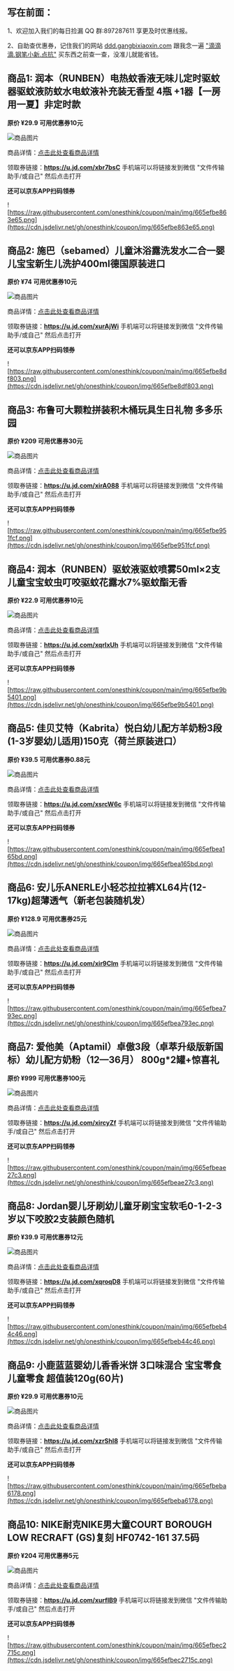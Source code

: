 ## 写在前面：

1、欢迎加入我们的每日捡漏 QQ 群:897287611 享更及时优惠线报。

2、自助查优惠券，记住我们的网站 [ddd.gangbixiaoxin.com](https://ddd.gangbixiaoxin.com) 跟我念一遍 ["滴滴滴.钢笔小新.点抗"](https://ddd.gangbixiaoxin.com) 买东西之前查一查，没准儿就能省钱。

## 商品1: 润本（RUNBEN）电热蚊香液无味儿定时驱蚊器驱蚊液防蚊水电蚊液补充装无香型 4瓶 +1器【一房用一夏】非定时款

**原价 ¥29.9 可用优惠券10元**

![商品图片](http://img14.360buyimg.com/n1/jfs/t1/222193/26/41614/130659/66582e4dF359e4330/568a6bfd65317487.jpg)

商品详情：[点击此处查看商品详情](https://union-click.jd.com/jdc?e=1003156031&amp;p=JF8BARQJK1olXwQBUFhfD0MUB18PElMTXQYAUllVCHtTXDdWRGtMGENDFlVDFhNSVzMXQA4KD1heSllUAE0XA20OHFMVQl9HCANtey1hYRtaATp1IgV_Uw0_bi1JWRcKXVcZbQcyV19dD0IRBGkBHmsUDQdSVQ5cWEonA284WjUVXw4HVVxtCXsXBW8OH1oUVA8LUVdeOEsfBF_ftuPA17fX3OeJlsPAusjdkufBw44yZG5eOEsWAm0IH1wUXwYyZF5tC3tJbW5bHVhBXlEBOgMUCRhJXG8MdVsVWQ4AVF5VD3sVAm4KGWslbUVeNlk7ew8XfzRPHyFnKVZVMxs6azIXdgEKRRpgHmJrHxgiYDETfRJwUi0lXTY)

领取券链接：**https://u.jd.com/xbr7bsC** 手机端可以将链接发到微信 "文件传输助手/或自己" 然后点击打开

**还可以京东APP扫码领券**

![https://raw.githubusercontent.com/onesthink/coupon/main/img/665efbe863e65.png](https://cdn.jsdelivr.net/gh/onesthink/coupon/img/665efbe863e65.png)

## 商品2: 施巴（sebamed）儿童沐浴露洗发水二合一婴儿宝宝新生儿洗护400ml德国原装进口

**原价 ¥74 可用优惠券10元**

![商品图片](http://img14.360buyimg.com/n1/jfs/t1/245413/38/10578/103318/665d9728F075291cf/11d2786a863fcec5.jpg)

商品详情：[点击此处查看商品详情](https://union-click.jd.com/jdc?e=1003156031&amp;p=JF8BARoJK1olXwQEUV9dAEweCl8IGloUWAUBUlxYC0snRzBQRQQlBENHFRxWFlVPRjtUBABAQlRcCEBdCUoWBmwLHVkQXgYdDRsBVXthHT9DGTBdLWZ4Ux8kXgNiSCtdRRtlUQoyVW5eCUsQCmkPHVIQbQdSVQ5cWEpHAl8IG2tGM05aAQpeCUgVH2o4GmsVWwYEUF9cAUIfBWcAK1sdWjbV-eaIgvrCi9bchdPC5KHX3eKJlsMnM18LK1sUXAQCUFlcCksnM284GGtLMwdRUQwKCB8fbTJBGghLAwZBOl5dDEwRBGYLHWsXXAcAVm5tOCIWZGwKTRAXXnxrLCcGSExzSmZPWxtDIWgALSUfD051ShhKRgxjDlpfVyRtCHs)

领取券链接：**https://u.jd.com/xurAjWi** 手机端可以将链接发到微信 "文件传输助手/或自己" 然后点击打开

**还可以京东APP扫码领券**

![https://raw.githubusercontent.com/onesthink/coupon/main/img/665efbe8df803.png](https://cdn.jsdelivr.net/gh/onesthink/coupon/img/665efbe8df803.png)

## 商品3: 布鲁可大颗粒拼装积木桶玩具生日礼物 多多乐园

**原价 ¥209 可用优惠券30元**

![商品图片](http://img14.360buyimg.com/n1/jfs/t1/235457/8/9914/239793/658a512cF194d12f7/6e38de2a04045814.jpg)

商品详情：[点击此处查看商品详情](https://union-click.jd.com/jdc?e=1003156031&amp;p=JF8BASEJK1olXg4BUlxZDkgUBV8IGloUVAcLU15YCEInRzBQRQQlBENHFRxWFlVPRjtUBABAQlRcCEBdCUoWCm4BHFsQXQ8dDRsBVXtCYRhuRg1UVWN1ThkubVVsagl4aT1DUQoyVW5eCUsQCmkPHVIQbQdSVQ5cWEpHAl8IG2tXM9KL5obeuJ-pnbmehYy4xAUDZF9tCE0XBWsJGlIdXg8BU25dAEwn1MKwztGkiI67gMDV3_Kw1ua0z8WdbTYyV25dCUoVA2sPGlkVbTYCZF1tViUWUGgNE1ocD2hfHV8OVgtCQwEIG14RWAUEXFttCkoWAW04K2tAXnpEDgAeUTJoZBVwYjNPBkF4C1wqfhx5ATdWZx51GENSCyooUTRVCzduK1sl)

领取券链接：**https://u.jd.com/xirA088** 手机端可以将链接发到微信 "文件传输助手/或自己" 然后点击打开

**还可以京东APP扫码领券**

![https://raw.githubusercontent.com/onesthink/coupon/main/img/665efbe951fcf.png](https://cdn.jsdelivr.net/gh/onesthink/coupon/img/665efbe951fcf.png)

## 商品4: 润本（RUNBEN）驱蚊液驱蚊喷雾50ml×2支儿童宝宝蚊虫叮咬驱蚊花露水7%驱蚊酯无香

**原价 ¥22.9 可用优惠券10元**

![商品图片](http://img14.360buyimg.com/n1/jfs/t1/208987/18/33935/155373/6645f32aF97a05161/3e05dd0bd4b18b8e.jpg)

商品详情：[点击此处查看商品详情](https://union-click.jd.com/jdc?e=1003156031&amp;p=JF8BASgJK1olXwMLU1xcCEwRBl8IGloUXQcCV11YDksnRzBQRQQlBENHFRxWFlVPRjtUBABAQlRcCEBdCUoWA24IGFgQWwYdDRsBVXsNYihTRVoRBWZ7Ml4tYx1XdxZpQg5DUQoyVW5eCUsQCmkPHVIQbQdSVQ5cWEpHAl8IG2tXM9GFw4nwlZO3mbmGvoKQ1NGr9oj1hJKsgV8JK1sTXQAGVV9aCEoeCmg4G1MSbdGv7IvXuZ6furuWk4ys-tOL6IrDgHsnM2w4G1oUXwYGU19fCHsnA18LKwV7XFUFUVddCE95XiYJSANLGQBsVF5YDE8fAGcIK1kUXAQAZG5tb04UBA57Wlh2HUJdEB9ZSE1zU2YBGi9sMwR1IggqTAJeXTJTTg5vDmJ5UW5dOA)

领取券链接：**https://u.jd.com/xqrlxUh** 手机端可以将链接发到微信 "文件传输助手/或自己" 然后点击打开

**还可以京东APP扫码领券**

![https://raw.githubusercontent.com/onesthink/coupon/main/img/665efbe9b5401.png](https://cdn.jsdelivr.net/gh/onesthink/coupon/img/665efbe9b5401.png)

## 商品5: 佳贝艾特（Kabrita）悦白幼儿配方羊奶粉3段(1-3岁婴幼儿适用)150克（荷兰原装进口）

**原价 ¥39.5 可用优惠券0.88元**

![商品图片](http://img14.360buyimg.com/n1/jfs/t1/177289/40/46970/104351/665dc787F2e20787c/21c15d1fbd3e322a.jpg)

商品详情：[点击此处查看商品详情](https://union-click.jd.com/jdc?e=1003156031&amp;p=JF8BARIJK1olXwQAVVlYCkMQAV8IGFkVXAcCZBoCUBVIMzZNXhpXVhgcDBsJVFRMVnBaRQcLXQUAVF9cCFRORjNVK19dK3tkBClcah9DVTdPZVhrG3wLCS5RBHsWM2wJG1wcWwEEXVttCRsWU25YGgsUbQYCZBwz3ceV2uqkwuOai76KZF9tCE0XBWsJGlIdWAMFVG5dAEwn1MKwztGkiI67gMDV3_Kw1ua0z8WdbTYyV25dCUoVA2sPGlkVbTYCZF1tViUWUGgNHFtHCGhfHV8OVghIBQEIG14RXwMGXV9tCkoWAW04K2sXFmAAFD87TjVzfQ4OHS1gPkZkUSkBQzV5AT1PejhhNkJVNCUmChRwViwJK1sl)

领取券链接：**https://u.jd.com/xsrcW6c** 手机端可以将链接发到微信 "文件传输助手/或自己" 然后点击打开

**还可以京东APP扫码领券**

![https://raw.githubusercontent.com/onesthink/coupon/main/img/665efbea165bd.png](https://cdn.jsdelivr.net/gh/onesthink/coupon/img/665efbea165bd.png)

## 商品6: 安儿乐ANERLE小轻芯拉拉裤XL64片(12-17kg)超薄透气（新老包装随机发）

**原价 ¥128.9 可用优惠券25元**

![商品图片](http://img14.360buyimg.com/n1/jfs/t1/91863/8/40512/136243/665d946aF669d0361/30fa1e782302bcd3.jpg)

商品详情：[点击此处查看商品详情](https://union-click.jd.com/jdc?e=1003156031&amp;p=JF8BARoJK1olXwQAVV5VDkweA18IGloUXQcLUVpUAUonRzBQRQQlBENHFRxWFlVPRjtUBABAQlRcCEBdCUoWA24BHl8cVAcdDRsBVXtheWxqRFhqFmMHFEQqYBxnYip2bUVlUQoyVW5eCUsQCmkPHVIQbQdSVQ5cWEpHAl8IG2tDMwYDVV9cCU4VCms4GmsVWwYEUF9cAUMeAGYMK1sdWjbV-eaIgvrCi9bchdPC5KHX3eKJlsMnM18LK1sUXAQCUFlcCksnM284GGtLMwdRUlxcWxwXbTJBGghLGVtUOl5dDU4fC20MH2sXXAcAVm5tOCNEQGZhSA5QGmF9MF0IfhdRWA9oWS1jJmgAXF4KUS1yc2dhWCgQWQ9lEQNtCHs)

领取券链接：**https://u.jd.com/xir9Clm** 手机端可以将链接发到微信 "文件传输助手/或自己" 然后点击打开

**还可以京东APP扫码领券**

![https://raw.githubusercontent.com/onesthink/coupon/main/img/665efbea793ec.png](https://cdn.jsdelivr.net/gh/onesthink/coupon/img/665efbea793ec.png)

## 商品7: 爱他美（Aptamil）卓傲3段（卓萃升级版新国标）幼儿配方奶粉（12—36月） 800g*2罐+惊喜礼

**原价 ¥999 可用优惠券100元**

![商品图片](http://img14.360buyimg.com/n1/jfs/t1/195462/31/45756/102722/6659a834Fd931e94f/373080c3384c11fc.jpg)

商品详情：[点击此处查看商品详情](https://union-click.jd.com/jdc?e=1003156031&amp;p=JF8BARwJK1olXwMLU11eCUkVBl8IGlodVQEFXVZaCUMWA19MRANLAjZbERscSkAJHTdNTwcKBlMdBgABFksWAmcAHFwcVQEDXF9dFxJSXzI4aUFqGl0EIjU9VjVVfi4NWgUPR0ZjJFJROEonAG4IHFITWgALUW5cWEpHAj8JS1olXQYyFTBdD0sfAWYBEmsUbQYEVFhZCUoeC2cMGV0lXQ4FZInwsJ6dsrqAoo-L1dG784vUtJ-Ji184K1glXQcDVl5ZD0oVA184G2sWbVhsVQ1aDR8WB2hmRhIUDlhFDxczCEsSB2sNH10QbQQDVVxfOHsnRRp-bjAcXHhKABsqQAIfcQltRw1LGwECOlwNSkJuShVtWyBIA2dRMx4LDHsXMw)

领取券链接：**https://u.jd.com/xircyZf** 手机端可以将链接发到微信 "文件传输助手/或自己" 然后点击打开

**还可以京东APP扫码领券**

![https://raw.githubusercontent.com/onesthink/coupon/main/img/665efbeae27c3.png](https://cdn.jsdelivr.net/gh/onesthink/coupon/img/665efbeae27c3.png)

## 商品8: Jordan婴儿牙刷幼儿童牙刷宝宝软毛0-1-2-3岁以下咬胶2支装颜色随机

**原价 ¥39.9 可用优惠券12元**

![商品图片](http://img14.360buyimg.com/n1/jfs/t1/206387/5/10698/423900/6163d1aaE096f22f0/c540a913e9b21f13.jpg)

商品详情：[点击此处查看商品详情](https://union-click.jd.com/jdc?e=1003156031&amp;p=JF8BASIJK1olXwMLUFhaCUoWC18IGloUWwcFUVpfD0gnRzBQRQQlBENHFRxWFlVPRjtUBABAQlRcCEBdCUoWBW4PHl8XWgUdDRsBVXtECyx7cFhFDWNUCAQCQT5EX2lJYyRlUQoyVW5eCUsQCmkPHVIQbQdSVQ5cWEpHAl8IG2tXM11cFwsNV5KhmLapj4yL4dKa0W5cOEsRA2kMGlodXAYHV19tCEMQM7ilo46f7NOK7YrDgJyupLqBp4-L1TYyZF1tCEoWAW8MHFoXXTYyVG5eOBV5AjwOGVsQWgBsCRdcWxVeAjBmG1sQWAYEUl5YOEkWAm0KK2slP15GMgEDbQ9HCmxpbi9MHV53NwomXR5obW1ofQ5gNlNHHSAVcEp1fThTTGsVbQ)

领取券链接：**https://u.jd.com/xqroqD8** 手机端可以将链接发到微信 "文件传输助手/或自己" 然后点击打开

**还可以京东APP扫码领券**

![https://raw.githubusercontent.com/onesthink/coupon/main/img/665efbeb44c46.png](https://cdn.jsdelivr.net/gh/onesthink/coupon/img/665efbeb44c46.png)

## 商品9: 小鹿蓝蓝婴幼儿香香米饼 3口味混合 宝宝零食儿童零食 超值装120g(60片)

**原价 ¥29.9 可用优惠券10元**

![商品图片](http://img14.360buyimg.com/n1/jfs/t1/178926/34/48073/153003/665af418Fc7b17637/f2fe554054c0300a.jpg)

商品详情：[点击此处查看商品详情](https://union-click.jd.com/jdc?e=1003156031&amp;p=JF8BAScJK1olXwMLVVxeDk8TBV8IGloUWgICU1paC0snRzBQRQQlBENHFRxWFlVPRjtUBABAQlRcCEBdCUoWBGsIHF8SXgYdDRsBVXtOAi1jQllFQ2UKFF9YbQBzXhdUeD5lUQoyVW5eCUsQCmkPHVIQbQdSVQ5cWEpHAl8IG2tXM1NWAB0OVQ9D2tmTwvqBiqCkjefc3MCxM244G10VWwIDVVZcC0MSA18IE1wliqu6gdTs3cOu1_GAzOKyiI--gMDVOHsnAF8IGloXXQIFVVxdOHsXM2w4RTUUDgEEBlsPCyVKSm5bRRMSHWgCVFlcCEkXAW84GVoUXwQyZG4BWAphVG5PbAxpLnVUI1c9cBhVXAdAWR97X1tJJl0pdEthWhZ8f1NGFUFeZF5t)

领取券链接：**https://u.jd.com/xzrShI8** 手机端可以将链接发到微信 "文件传输助手/或自己" 然后点击打开

**还可以京东APP扫码领券**

![https://raw.githubusercontent.com/onesthink/coupon/main/img/665efbeba6178.png](https://cdn.jsdelivr.net/gh/onesthink/coupon/img/665efbeba6178.png)

## 商品10: NIKE耐克NIKE男大童COURT BOROUGH LOW RECRAFT (GS)复刻 HF0742-161 37.5码

**原价 ¥204 可用优惠券5元**

![商品图片](http://img14.360buyimg.com/n1/jfs/t1/237857/24/8595/25325/6583f476F7c73dd33/a331b43f0c663579.jpg)

商品详情：[点击此处查看商品详情](https://union-click.jd.com/jdc?e=1003156031&amp;p=JF8BARkJK1olXwMLVVpbDkkXBV8IGlodWAYKUltVC0oQAV9MRANLAjZbERscSkAJHTdNTwcKBlMdBgABFksWAmcNG1MTWA4BVVlfFxJSXzI4Xz9pPU8LKzo4UUgJWAhhUDtQI39VNFJROEonAG4IHFITWgALUW5cWEpHAj8JS1olXQYyFTBUDkIVBV8JK1sTXQAGVV9VCU4VBms4G1MSbdGv7IvXuZ6furuWk4ys-tOL6IrDgHsnM2w4G1oUXwYGU19fCHsnA18LKwV7XFUEVl5eXEx5XiYJSAVeVUVsVF5YDUsVAmoMK1kUXAQAZG5tTR1tcBthWThnD01aAxogdTcVfTYLa1JUMwRbD1wgTCNWZzQBTzxTVXsBKG5dOA)

领取券链接：**https://u.jd.com/xurflB9** 手机端可以将链接发到微信 "文件传输助手/或自己" 然后点击打开

**还可以京东APP扫码领券**

![https://raw.githubusercontent.com/onesthink/coupon/main/img/665efbec2715c.png](https://cdn.jsdelivr.net/gh/onesthink/coupon/img/665efbec2715c.png)

